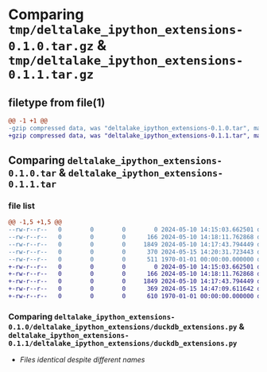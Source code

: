 # Comparing `tmp/deltalake_ipython_extensions-0.1.0.tar.gz` & `tmp/deltalake_ipython_extensions-0.1.1.tar.gz`

## filetype from file(1)

```diff
@@ -1 +1 @@
-gzip compressed data, was "deltalake_ipython_extensions-0.1.0.tar", max compression
+gzip compressed data, was "deltalake_ipython_extensions-0.1.1.tar", max compression
```

## Comparing `deltalake_ipython_extensions-0.1.0.tar` & `deltalake_ipython_extensions-0.1.1.tar`

### file list

```diff
@@ -1,5 +1,5 @@
--rw-r--r--   0        0        0        0 2024-05-10 14:15:03.662501 deltalake_ipython_extensions-0.1.0/README.md
--rw-r--r--   0        0        0      166 2024-05-10 14:18:11.762868 deltalake_ipython_extensions-0.1.0/deltalake_ipython_extensions/__init__.py
--rw-r--r--   0        0        0     1849 2024-05-10 14:17:43.794449 deltalake_ipython_extensions-0.1.0/deltalake_ipython_extensions/duckdb_extensions.py
--rw-r--r--   0        0        0      370 2024-05-15 14:20:31.723443 deltalake_ipython_extensions-0.1.0/pyproject.toml
--rw-r--r--   0        0        0      511 1970-01-01 00:00:00.000000 deltalake_ipython_extensions-0.1.0/PKG-INFO
+-rw-r--r--   0        0        0        0 2024-05-10 14:15:03.662501 deltalake_ipython_extensions-0.1.1/README.md
+-rw-r--r--   0        0        0      166 2024-05-10 14:18:11.762868 deltalake_ipython_extensions-0.1.1/deltalake_ipython_extensions/__init__.py
+-rw-r--r--   0        0        0     1849 2024-05-10 14:17:43.794449 deltalake_ipython_extensions-0.1.1/deltalake_ipython_extensions/duckdb_extensions.py
+-rw-r--r--   0        0        0      369 2024-05-15 14:47:09.611642 deltalake_ipython_extensions-0.1.1/pyproject.toml
+-rw-r--r--   0        0        0      610 1970-01-01 00:00:00.000000 deltalake_ipython_extensions-0.1.1/PKG-INFO
```

### Comparing `deltalake_ipython_extensions-0.1.0/deltalake_ipython_extensions/duckdb_extensions.py` & `deltalake_ipython_extensions-0.1.1/deltalake_ipython_extensions/duckdb_extensions.py`

 * *Files identical despite different names*

